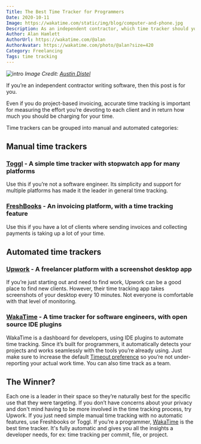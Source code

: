 ```yaml
---
Title: The Best Time Tracker for Programmers
Date: 2020-10-11
Image: https://wakatime.com/static/img/blog/computer-and-phone.jpg
Description: As an independent contractor, which time tracker should you use?
Author: Alan Hamlett
AuthorUrl: https://wakatime.com/@alan
AuthorAvatar: https://wakatime.com/photo/@alan?size=420
Category: Freelancing
Tags: time tracking
---
```


![intro](https://wakatime.com/static/img/blog/computer-and-phone.jpg)
*Image Credit: [Austin Distel](https://unsplash.com/photos/gUIJ0YszPig)*

If you’re an independent contractor writing software, then this post is for you.

Even if you do project-based invoicing, accurate time tracking is important for measuring the effort you’re devoting to each client and in return how much you should be charging for your time.

Time trackers can be grouped into manual and automated categories:

## Manual time trackers

### [Toggl][toggl] - A simple time tracker with stopwatch app for many platforms

Use this if you’re not a software engineer.
Its simplicity and support for multiple platforms has made it the leader in general time tracking.

### [FreshBooks][freshbooks] - An invoicing platform, with a time tracking feature

Use this if you have a lot of clients where sending invoices and collecting payments is taking up a lot of your time.

## Automated time trackers

### [Upwork][upwork] - A freelancer platform with a screenshot desktop app

If you’re just starting out and need to find work, Upwork can be a good place to find new clients.
However, their time tracking app takes screenshots of your desktop every 10 minutes.
Not everyone is comfortable with that level of monitoring.

### [WakaTime][wakatime] - A time tracker for software engineers, with open source IDE plugins

WakaTime is a dashboard for developers, using IDE plugins to automate time tracking.
Since it’s built for programmers, it automatically detects your projects and works seamlessly with the tools you’re already using.
Just make sure to increase the default [Timeout preference][timeout] so you’re not under-reporting your actual work time.
You can also time track as a team.

## The Winner?

Each one is a leader in their space so they’re naturally best for the specific use that they were targeting.
If you don’t have concerns about your privacy and don't mind having to be more involved in the time tracking process, try Upwork.
If you just need simple manual time tracking with no automatic features, use Freshbooks or Toggl.
If you’re a programmer, [WakaTime][wakatime] is the best time tracker.
It's fully automatic and gives you all the insights a developer needs, for ex: time tracking per commit, file, or project.


[toggl]: https://www.toggl.com/?utm_source=wakatime
[freshbooks]: https://www.freshbooks.com/?utm_source=wakatime
[upwork]: https://www.buzzfeednews.com/article/carolineodonovan/upwork-freelancers-work-diary-keystrokes-screenshot
[wakatime]: https://wakatime.com/
[timeout]: https://wakatime.com/blog/27-fill-the-gaps-in-your-coding-activity

